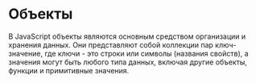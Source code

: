 # Объекты


В JavaScript объекты являются основным средством организации и хранения данных. Они представляют собой коллекции пар ключ-значение, где ключи - это строки или символы (названия свойств), а значения могут быть любого типа данных, включая другие объекты, функции и примитивные значения.